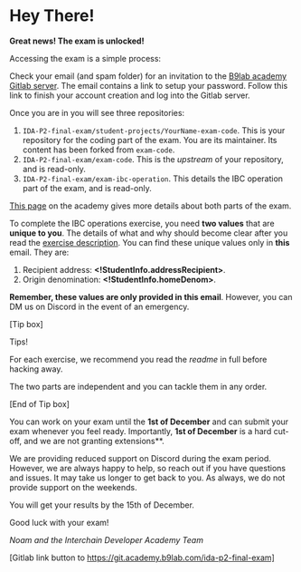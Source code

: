 # Hey There!

**Great news! The exam is unlocked!**

Accessing the exam is a simple process:

Check your email (and spam folder) for an invitation to the [B9lab academy Gitlab server](https://git.academy.b9lab.com/). The email contains a link to setup your password. Follow this link to finish your account creation and log into the Gitlab server.

Once you are in you will see three repositories:

1. `IDA-P2-final-exam/student-projects/YourName-exam-code`. This is your repository for the coding part of the exam. You are its maintainer. Its content has been forked from `exam-code`.
2. `IDA-P2-final-exam/exam-code`. This is the _upstream_ of your repository, and is read-only.
3. `IDA-P2-final-exam/exam-ibc-operation`. This details the IBC operation part of the exam, and is read-only.

[This page](https://interchainacademy.cosmos.network/ida-course/final-exam/index.html) on the academy gives more details about both parts of the exam.

To complete the IBC operations exercise, you need **two values** that are **unique to you**. The details of what and why should become clear after you read the [exercise description](https://git.academy.b9lab.com/ida-p2-final-exam/exam-ibc-operation/-/blob/main/exercise-description.md). You can find these unique values only in **this** email. They are:

1. Recipient address: **<!StudentInfo.addressRecipient>**.
2. Origin denomination: **<!StudentInfo.homeDenom>**.

**Remember, these values are only provided in this email**. However, you can DM us on Discord in the event of an emergency.

[Tip box]

Tips!

For each exercise, we recommend you read the _readme_ in full before hacking away.

The two parts are independent and you can tackle them in any order.

[End of Tip box]

You can work on your exam until the **1st of December** and can submit your exam whenever you feel ready. Importantly, **1st of December** is a hard cut-off, and we are not granting extensions**.

We are providing reduced support on Discord during the exam period. However, we are always happy to help, so reach out if you have questions and issues. It may take us longer to get back to you. As always, we do not provide support on the weekends.

You will get your results by the 15th of December.

Good luck with your exam!

_Noam and the Interchain Developer Academy Team_

[Gitlab link button to https://git.academy.b9lab.com/ida-p2-final-exam]
